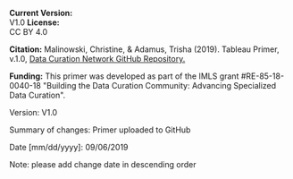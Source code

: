 **Current Version:**  
V1.0
**License:**  
CC BY 4.0

**Citation:**
Malinowski, Christine, & Adamus, Trisha (2019). Tableau Primer, v.1.0, [Data Curation Network GitHub Repository.](https://github.com/DataCurationNetwork/data-primers)

**Funding:**
This primer was developed as part of the IMLS grant #RE-85-18-0040-18 "Building the Data Curation Community: Advancing Specialized Data Curation".


Version:
V1.0

Summary of changes: Primer uploaded to GitHub

Date [mm/dd/yyyy]: 09/06/2019

Note: please add change date in descending order